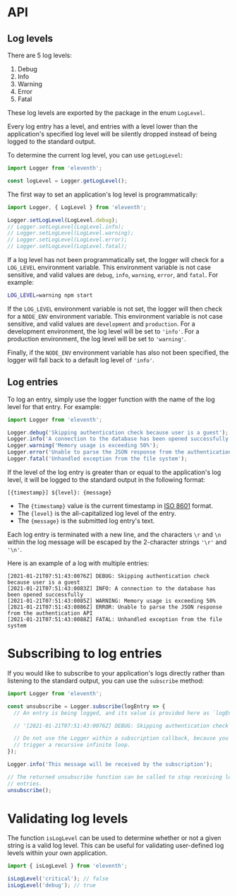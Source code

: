 # API

## Log levels

There are 5 log levels:

1. Debug
2. Info
3. Warning
4. Error
5. Fatal

These log levels are exported by the package in the enum `LogLevel`.

Every log entry has a level, and entries with a level lower than the application's specified log level will be silently dropped instead of being logged to the standard output.

To determine the current log level, you can use `getLogLevel`:

```javascript
import Logger from 'eleventh';

const logLevel = Logger.getLogLevel();
```

The first way to set an application's log level is programmatically:

```javascript
import Logger, { LogLevel } from 'eleventh';

Logger.setLogLevel(LogLevel.debug);
// Logger.setLogLevel(LogLevel.info);
// Logger.setLogLevel(LogLevel.warning);
// Logger.setLogLevel(LogLevel.error);
// Logger.setLogLevel(LogLevel.fatal);
```

If a log level has not been programmatically set, the logger will check for a `LOG_LEVEL` environment variable. This environment variable is not case sensitive, and valid values are `debug`, `info`, `warning`, `error`, and `fatal`. For example:

```bash
LOG_LEVEL=warning npm start
```

If the `LOG_LEVEL` environment variable is not set, the logger will then check for a `NODE_ENV` environment variable. This environment variable is not case sensitive, and valid values are `development` and `production`. For a development environment, the log level will be set to `'info'`. For a production environment, the log level will be set to `'warning'`.

Finally, if the `NODE_ENV` environment variable has also not been specified, the logger will fall back to a default log level of `'info'`.

## Log entries

To log an entry, simply use the logger function with the name of the log level for that entry. For example:

```javascript
import Logger from 'eleventh';

Logger.debug('Skipping authentication check because user is a guest');
Logger.info('A connection to the database has been opened successfully');
Logger.warning('Memory usage is exceeding 50%');
Logger.error('Unable to parse the JSON response from the authentication API');
Logger.fatal('Unhandled exception from the file system');
```

If the level of the log entry is greater than or equal to the application's log level, it will be logged to the standard output in the following format:

```
[{timestamp}] ${level}: {message}
```

* The `{timestamp}` value is the current timestamp in [ISO 8601](https://en.wikipedia.org/wiki/ISO_8601) format.
* The `{level}` is the all-capitalized log level of the entry.
* The `{message}` is the submitted log entry's text.

Each log entry is terminated with a new line, and the characters `\r` and `\n` within the log message will be escaped by the 2-character strings `'\r'` and `'\n'`.

Here is an example of a log with multiple entries:

```
[2021-01-21T07:51:43:0076Z] DEBUG: Skipping authentication check because user is a guest
[2021-01-21T07:51:43:0083Z] INFO: A connection to the database has been opened successfully
[2021-01-21T07:51:43:0085Z] WARNING: Memory usage is exceeding 50%
[2021-01-21T07:51:43:0086Z] ERROR: Unable to parse the JSON response from the authentication API
[2021-01-21T07:51:43:0088Z] FATAL: Unhandled exception from the file system
```

# Subscribing to log entries

If you would like to subscribe to your application's logs directly rather than listening to the standard output, you can use the `subscribe` method:

```javascript
import Logger from 'eleventh';

const unsubscribe = Logger.subscribe(logEntry => {
  // An entry is being logged, and its value is provided here as `logEntry`:

  // '[2021-01-21T07:51:43:0076Z] DEBUG: Skipping authentication check because user is a guest'

  // Do not use the Logger within a subscription callback, because you will
  // trigger a recursive infinite loop.
});

Logger.info('This message will be received by the subscription');

// The returned unsubscribe function can be called to stop receiving log
// entries.
unsubscribe();
```

# Validating log levels

The function `isLogLevel` can be used to determine whether or not a given string is a valid log level. This can be useful for validating user-defined log levels within your own application.

```javascript
import { isLogLevel } from 'eleventh';

isLogLevel('critical'); // false
isLogLevel('debug'); // true
```
